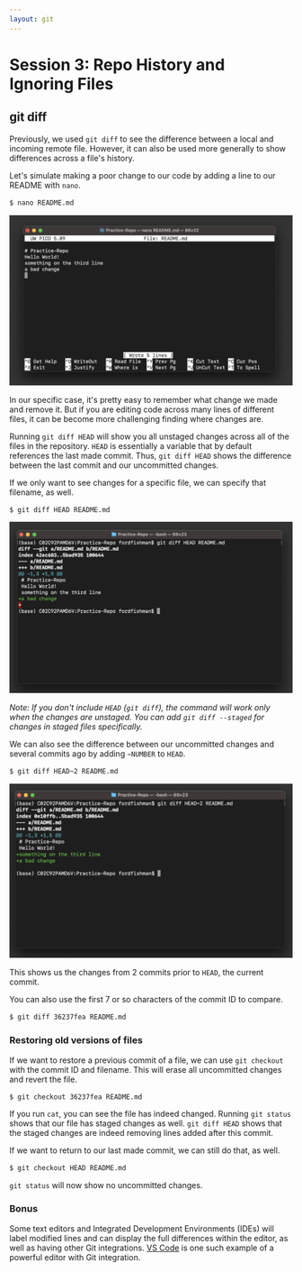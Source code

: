 ```yaml
---
layout: git
---
```


# Session 3: Repo History and Ignoring Files

## git diff

Previously, we used `git diff` to see the difference between a local and incoming remote file. However, it can also be used more generally to show differences across a file's history. 

Let's simulate making a poor change to our code by adding a line to our README with `nano`.

```bash
$ nano README.md
```
![git log](/assets/images/bad_change.png)

In our specific case, it's pretty easy to remember what change we made and remove it. But if you are editing code across many lines of different files, it can be become more challenging finding where changes are. 

Running `git diff HEAD` will show you all unstaged changes across all of the files in the repository. `HEAD` is essentially a variable that by default references the last made commit. Thus, `git diff HEAD` shows the difference between the last commit and our uncommitted changes. 

If we only want to see changes for a specific file, we can specify that filename, as well. 

```
$ git diff HEAD README.md
```

![git diff bad](/assets/images/git_diff_bad.png)

*Note: If you don't include `HEAD` (`git diff`), the command will work only when the changes are unstaged. You can add `git diff --staged` for changes in staged files specifically.*

We can also see the difference between our uncommitted changes and several commits ago by adding `~NUMBER` to `HEAD`.

```bash
$ git diff HEAD~2 README.md
```
![git head 2](/assets/images/git_head_2.png)

This shows us the changes from 2 commits prior to `HEAD`, the current commit.

You can also use the first 7 or so characters of the commit ID to compare.

```bash
$ git diff 36237fea README.md
```
### Restoring old versions of files

If we want to restore a previous commit of a file, we can use `git checkout` with the commit ID and filename. This will erase all uncommitted changes and revert the file. 

```bash
$ git checkout 36237fea README.md
```

If you run `cat`, you can see the file has indeed changed. Running `git status` shows that our file has staged changes as well. `git diff HEAD` shows that the staged changes are indeed removing lines added after this commit.

If we want to return to our last made commit, we can still do that, as well.

```bash
$ git checkout HEAD README.md
```

`git status` will now show no uncommitted changes. 

### Bonus
Some text editors and Integrated Development Environments (IDEs) will label modified lines and can display the full differences within the editor, as well as having other Git integrations. [VS Code](https://code.visualstudio.com/) is one such example of a powerful editor with Git integration.